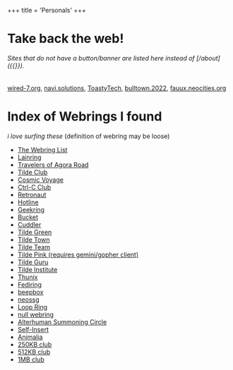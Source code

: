 +++
title = 'Personals'
+++

# Take back the web!
*Sites that do not have a button/banner are listed here instead of [/about]({{<sitelink about>}}).*   
\
\
[wired-7.org](https://wired-7.org/), [navi.solutions](https://navi.solutions/), [ToastyTech](http://toastytech.com/), [bulltown.2022](https://bulltown.2022.joejenett.com/#buttons), [fauux.neocities.org](https://fauux.neocities.org/)

# Index of Webrings I found
*i love surfing these* (definition of webring may be loose)
+ [The Webring List](https://brisray.com/web/webring-list.htm)
+ [Lainring](https://sizeof.cat/post/lainring/)
+ [Travelers of Agora Road](https://voicedrew.xyz/wr/)
+ [Tilde Club](https://tilde.club/users/)
+ [Cosmic Voyage](https://cosmic.voyage/ships)
+ [Ctrl-C Club](https://ctrl-c.club/who.html)
+ [Retronaut](https://webring.dinhe.net/)
+ [Hotline](https://hotlinewebring.club/)
+ [Geekring](http://geekring.net/list.txt)
+ [Bucket](https://webring.bucketfish.me/)
+ [Cuddler](https://cuddler-webring.netlify.app/)
+ [Tilde Green](https://tilde.green/)
+ [Tilde Town](https://tilde.town/users.html)
+ [Tilde Team](https://tilde.team/ring/)
+ [Tilde Pink (requires gemini/gopher client)](https://tilde.pink/)
+ [Tilde Guru](https://tilde.guru/)
+ [Tilde Institute](https://tilde.institute/)
+ [Thunix](https://www.thunix.net/users)
+ [Fediring](https://fediring.net/)
+ [beepbox](https://webcatz.neocities.org/beepbox-webring/)
+ [neossg](https://neossg.neocities.org/)
+ [Loop Ring](https://loop.graycot.dev/member-list.html)
+ [null webring](https://nuthead.neocities.org/ring/)
+ [Alterhuman Summoning Circle](https://feelingmachine.moe/alterring/members)
+ [Self-Insert](https://webring.koinuko.pink/members.php)
+ [Animalia](https://lavender.chrysocyon.xyz/webring.html)
+ [250KB club](https://250kb.club/)
+ [512KB club](https://512kb.club/)
+ [1MB club](https://1mb.club/)